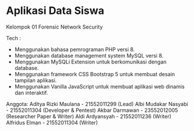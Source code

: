 # Aplikasi Data Siswa

Kelompok 01 Forensic Network Security

Tech :

- Menggunakan bahasa pemrograman PHP versi 8.
- Menggunakan database management system MySQL versi 8.
- Menggunakan MySQLi Extension untuk berkomunikasi dengan database.
- Menggunakan framework CSS Bootstrap 5 untuk membuat desain tampilan aplikasi.
- Menggunakan Vanilla JavaScript untuk membuat aplikasi web dinamis dan interaktif.

Anggota:
Aditya Rizki Maulana - 21552011299 (Lead)
Albi Mudakar Nasyabi - 21552011304 (Developer & Pentest)
Akbar Darmawan - 23552012005 (Researcher Paper & Writer)
Aldi Ardyansyah - 21552011236 (Writer)
Alfridus Elman - 21552011304 (Writer)
